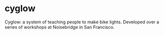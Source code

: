 cyglow
======

Cyglow: a system of teaching people to make bike lights. Developed over a series of workshops at Noisebridge in San Francisco.

